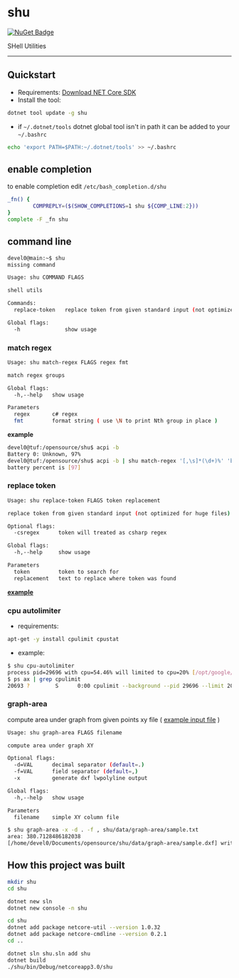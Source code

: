 # shu

[![NuGet Badge](https://buildstats.info/nuget/shu)](https://www.nuget.org/packages/shu/)

SHell Utilities

<hr/>

## Quickstart

- Requirements: [Download NET Core SDK](https://dotnet.microsoft.com/download)
- Install the tool:

```sh
dotnet tool update -g shu
```

- if `~/.dotnet/tools` dotnet global tool isn't in path it can be added to your `~/.bashrc`

```sh
echo 'export PATH=$PATH:~/.dotnet/tools' >> ~/.bashrc
```

## enable completion

to enable completion edit `/etc/bash_completion.d/shu`

```sh
_fn() {  
        COMPREPLY=($(SHOW_COMPLETIONS=1 shu ${COMP_LINE:2}))
}
complete -F _fn shu
```

## command line

```sh
devel0@main:~$ shu
missing command

Usage: shu COMMAND FLAGS

shell utils

Commands:
  replace-token   replace token from given standard input (not optimized for huge files)

Global flags:
  -h              show usage
```

### match regex

```sh
Usage: shu match-regex FLAGS regex fmt

match regex groups

Global flags:
  -h,--help   show usage

Parameters
  regex       c# regex
  fmt         format string ( use \N to print Nth group in place )
```

**example**

```sh
devel0@tuf:/opensource/shu$ acpi -b
Battery 0: Unknown, 97%
devel0@tuf:/opensource/shu$ acpi -b | shu match-regex '[,\s]*(\d+)%' 'battery percent is [\\1]'
battery percent is [97]
```

### replace token

```sh
Usage: shu replace-token FLAGS token replacement

replace token from given standard input (not optimized for huge files)

Optional flags:
  -csregex      token will treated as csharp regex

Global flags:
  -h,--help     show usage

Parameters
  token         token to search for
  replacement   text to replace where token was found
```

[**example**](https://github.com/devel0/security-manager/blob/8ed0f574fa649d5131d2ea2ea8e2dea5338500d2/docker/Dockerfile#L49-L52)

### cpu autolimiter

- requirements:

```sh
apt-get -y install cpulimit cpustat
```

- example:

```sh
$ shu cpu-autolimiter
process pid=29696 with cpu=54.46% will limited to cpu=20% [/opt/google/chrome/nacl_helper]
$ ps ax | grep cpulimit
20693 ?        S      0:00 cpulimit --background --pid 29696 --limit 20
```

### graph-area

compute area under graph from given points xy file ( [example input file](data/sample.txt) )

```sh
Usage: shu graph-area FLAGS filename

compute area under graph XY

Optional flags:
  -d=VAL      decimal separator (default=.)
  -f=VAL      field separator (default=,)
  -x          generate dxf lwpolyline output

Global flags:
  -h,--help   show usage

Parameters
  filename    simple XY column file
```

```sh
$ shu graph-area -x -d . -f , shu/data/graph-area/sample.txt
area: 380.7128486182038
[/home/devel0/Documents/opensource/shu/data/graph-area/sample.dxf] written.
```

## How this project was built

```sh
mkdir shu
cd shu

dotnet new sln
dotnet new console -n shu

cd shu
dotnet add package netcore-util --version 1.0.32
dotnet add package netcore-cmdline --version 0.2.1
cd ..

dotnet sln shu.sln add shu
dotnet build
./shu/bin/Debug/netcoreapp3.0/shu
```
